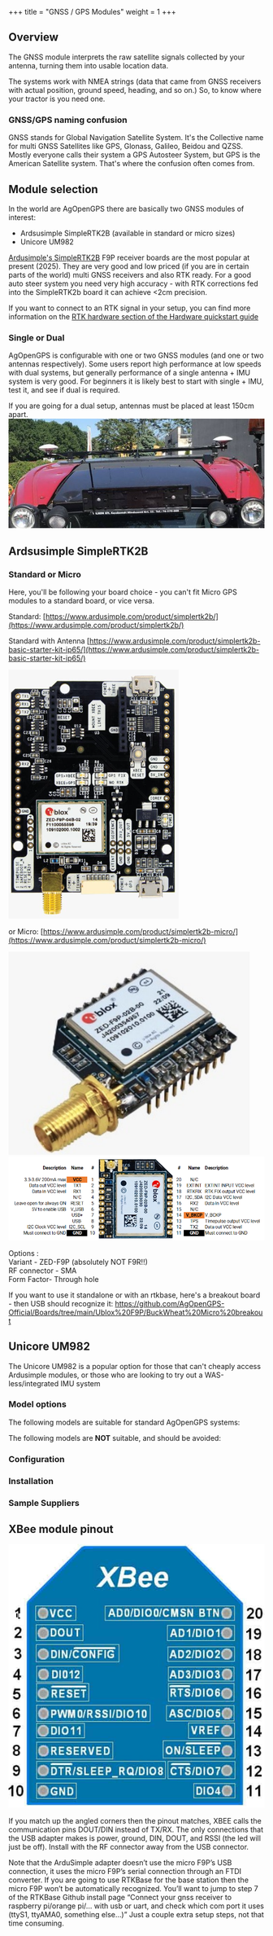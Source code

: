 +++
title = "GNSS / GPS Modules"
weight = 1
+++

## Overview

The GNSS module interprets the raw satellite signals collected by your antenna,
turning them into usable location data.

The systems work with NMEA strings (data that came from GNSS receivers with
actual position, ground speed, heading, and so on.) So, to know where your
tractor is you need one.

### GNSS/GPS naming confusion

GNSS stands for Global Navigation Satellite System. It's the Collective name for
multi GNSS Satellites like GPS, Glonass, Galileo, Beidou and QZSS. Mostly
everyone calls their system a GPS Autosteer System, but GPS is the American
Satellite system. That's where the confusion often comes from.

## Module selection

In the world are AgOpenGPS there are basically two GNSS modules of interest:

- Ardsusimple SimpleRTK2B (available in standard or micro sizes)
- Unicore UM982

[Ardusimple's SimpleRTK2B](https://www.ardusimple.com/simplertk2b/) F9P receiver
boards are the most popular at present (2025). They are very good and low priced
(if you are in certain parts of the world) multi GNSS receivers and also RTK
ready. For a good auto steer system you need very high accuracy - with RTK
corrections fed into the SimpleRTK2b board it can achieve <2cm precision.

If you want to connect to an RTK signal in your setup, you can find more
information on the
[RTK hardware section of the Hardware quickstart guide](/hardware/hardware-quickstart-guide/#rtk-correction-signal-hardware-optional)

### Single or Dual

AgOpenGPS is configurable with one or two GNSS modules (and one or two antennas
respectively). Some users report high performance at low speeds with dual
systems, but generally performance of a single antenna + IMU system is very
good. For beginners it is likely best to start with single + IMU, test it, and
see if dual is required.

If you are going for a dual setup, antennas must be placed at least 150cm apart.
![image](../img/dual-antenna-photo.png)

## Ardsusimple SimpleRTK2B

### Standard or Micro

Here, you'll be following your board choice - you can't fit Micro GPS modules to
a standard board, or vice versa.

Standard:
[https://www.ardusimple.com/product/simplertk2b/](https://www.ardusimple.com/product/simplertk2b/)

Standard with Antenna
[https://www.ardusimple.com/product/simplertk2b-basic-starter-kit-ip65/](https://www.ardusimple.com/product/simplertk2b-basic-starter-kit-ip65/)

![image](../img/simplertk2b.png)

or Micro:
[https://www.ardusimple.com/product/simplertk2b-micro/](https://www.ardusimple.com/product/simplertk2b-micro/)

![image](../img/simplertk2b-micro.png)
![image](../img/simplertk2b-micro-pinout.png)

Options :\
Variant - ZED-F9P (absolutely NOT F9R!!)\
RF connector - SMA\
Form Factor- Through hole

If you want to use it standalone or with an rtkbase, here's a breakout board -
then USB should recognize it:
https://github.com/AgOpenGPS-Official/Boards/tree/main/Ublox%20F9P/BuckWheat%20Micro%20breakout

## Unicore UM982

The Unicore UM982 is a popular option for those that can't cheaply access
Ardusimple modules, or those who are looking to try out a WAS-less/integrated
IMU system

### Model options

The following models are suitable for standard AgOpenGPS systems:

The following models are **NOT** suitable, and should be avoided:

### Configuration

### Installation

### Sample Suppliers

## XBee module pinout

![image](../img/xbee-module-pinout.png)

If you match up the angled corners then the pinout matches, XBEE calls the
communication pins DOUT/DIN instead of TX/RX. The only connections that the USB
adapter makes is power, ground, DIN, DOUT, and RSSI (the led will just be off).
Install with the RF connector away from the USB connector.

Note that the ArduSimple adapter doesn’t use the micro F9P’s USB connection, it
uses the micro F9P’s serial connection through an FTDI converter. If you are
going to use RTKBase for the base station then the micro F9P won’t be
automatically recognized. You’ll want to jump to step 7 of the RTKBase Github
install page “Connect your gnss receiver to raspberry pi/orange pi/… with usb or
uart, and check which com port it uses (ttyS1, ttyAMA0, something else…)” Just a
couple extra setup steps, not that time consuming.
